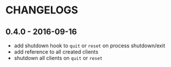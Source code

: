 # CHANGELOGS

## 0.4.0 - 2016-09-16
- add shutdown hook to `quit` or `reset` on process shutdown/exit
- add reference to all created clients
- shutdown all clients on `quit` or `reset` 